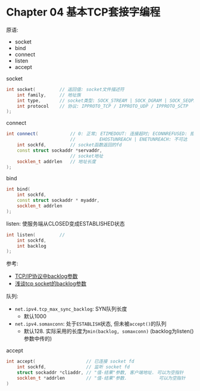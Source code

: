 # Chapter 04 基本TCP套接字编程

原语:
- socket
- bind
- connect
- listen
- accept


socket
```cpp
int socket(         // 返回值: socket文件描述符
    int family,     // 地址族
    int type,       // socket类型: SOCK_STREAM | SOCK_DGRAM | SOCK_SEQPACKET | SOCK_RAW
    int protocol    // 协议: IPPROTO_TCP / IPPROTO_UDP / IPPROTO_SCTP
);
```

connect
```cpp
int connect(            // 0: 正常; ETIMEDOUT: 连接超时; ECONNREFUSED: 拒绝连接; 
                        //         EHOSTUNREACH | ENETUNREACH: 不可达
    int sockfd,         // socket函数返回的fd
    const struct sockaddr *servaddr,
                        // socket地址
    socklen_t addrlen   // 地址长度
);
```

bind
```cpp
int bind(
    int sockfd,
    const struct sockaddr * myaddr,
    socklen_t addrlen
);
```

listen: 使服务端从CLOSED变成ESTABLISHED状态
```cpp
int listen(         // 
    int sockfd, 
    int backlog     
);
```

参考:
- [TCP/IP协议中backlog参数](https://www.cnblogs.com/Orgliny/p/5780796.html)
- [浅谈tcp socket的backlog参数](https://blog.csdn.net/qq_16399991/article/details/109389060)

队列:
- `net.ipv4.tcp_max_sync_backlog`: SYN队列长度
    - 默认1000
- `net.ipv4.somaxconn`: 处于`ESTABLISH`状态, 但未被`accept()`的队列
    - 默认128. 实际采用的长度为`min(backlog, somaxconn)` (backlog为listen()参数中传的)

accept
```cpp
int accept(                   // 已连接 socket fd
    int sockfd,               // 监听 socket fd
    struct sockaddr *cliaddr, // "值-结果"参数, 客户端地址. 可以为空指针
    socklen_t *addrlen        // "值-结果"参数.            可以为空指针
)
```

